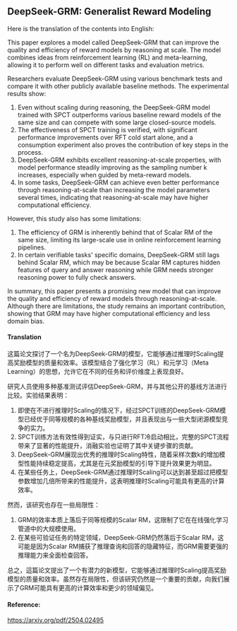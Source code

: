 ## DeepSeek-GRM: Generalist Reward Modeling

Here is the translation of the contents into English:

This paper explores a model called DeepSeek-GRM that can improve the quality and efficiency of reward models by reasoning at scale. The model combines ideas from reinforcement learning (RL) and meta-learning, allowing it to perform well on different tasks and evaluation metrics.

Researchers evaluate DeepSeek-GRM using various benchmark tests and compare it with other publicly available baseline methods. The experimental results show:

1. Even without scaling during reasoning, the DeepSeek-GRM model trained with SPCT outperforms various baseline reward models of the same size and can compete with some large closed-source models.
2. The effectiveness of SPCT training is verified, with significant performance improvements over RFT cold start alone, and a consumption experiment also proves the contribution of key steps in the process.
3. DeepSeek-GRM exhibits excellent reasoning-at-scale properties, with model performance steadily improving as the sampling number k increases, especially when guided by meta-reward models.
4. In some tasks, DeepSeek-GRM can achieve even better performance through reasoning-at-scale than increasing the model parameters several times, indicating that reasoning-at-scale may have higher computational efficiency.

However, this study also has some limitations:

1. The efficiency of GRM is inherently behind that of Scalar RM of the same size, limiting its large-scale use in online reinforcement learning pipelines.
2. In certain verifiable tasks' specific domains, DeepSeek-GRM still lags behind Scalar RM, which may be because Scalar RM captures hidden features of query and answer reasoning while GRM needs stronger reasoning power to fully check answers.

In summary, this paper presents a promising new model that can improve the quality and efficiency of reward models through reasoning-at-scale. Although there are limitations, the study remains an important contribution, showing that GRM may have higher computational efficiency and less domain bias.

#### Translation 

这篇论文探讨了一个名为DeepSeek-GRM的模型，它能够通过推理时Scaling提高奖励模型的质量和效率。该模型结合了强化学习（RL）和元学习（Meta Learning）的思想，允许它在不同的任务和评价维度上表现良好。

研究人员使用多种基准测试评估DeepSeek-GRM，并与其他公开的基线方法进行比较。实验结果表明：

1.  即使在不进行推理时Scaling的情况下，经过SPCT训练的DeepSeek-GRM模型已经优于同等规模的各种基线奖励模型，并且表现出与一些大型闭源模型竞争的实力。
2.  SPCT训练方法有效性得到证实，与只进行RFT冷启动相比，完整的SPCT流程带来了显著的性能提升，消融实验也证明了其中关键步骤的贡献。
3.  DeepSeek-GRM展现出优秀的推理时Scaling特性，随着采样次数k的增加模型性能持续稳定提高，尤其是在元奖励模型的引导下提升效果更为明显。
4.  在某些任务上，DeepSeek-GRM通过推理时Scaling可以达到甚至超过把模型参数增加几倍所带来的性能提升，这表明推理时Scaling可能具有更高的计算效率。

然而，该研究也存在一些局限性：

1.  GRM的效率本质上落后于同等规模的Scalar RM，这限制了它在在线强化学习管道中的大规模使用。
2.  在某些可验证任务的特定领域，DeepSeek-GRM仍然落后于Scalar RM，这可能是因为Scalar RM捕获了推理查询和回答的隐藏特征，而GRM需要更强的推理能力来全面检查回答。

总之，這篇论文提出了一个有潜力的新模型，它能够通过推理时Scaling提高奖励模型的质量和效率。虽然存在局限性，但该研究仍然是一个重要的贡献，向我们展示了GRM可能具有更高的计算效率和更少的领域偏见。

#### Reference: 

https://arxiv.org/pdf/2504.02495